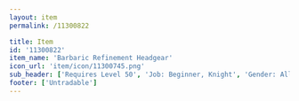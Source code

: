 ```yaml
---
layout: item
permalink: /11300822

title: Item
id: '11300822'
item_name: 'Barbaric Refinement Headgear'
icon_url: 'item/icon/11300745.png'
sub_header: ['Requires Level 50', 'Job: Beginner, Knight', 'Gender: All']
footer: ['Untradable']
---
```

